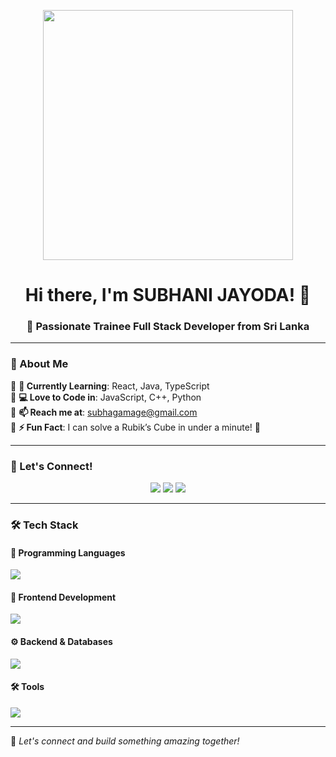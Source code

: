 <!-- Banner -->
<p align="center">
  <img src="https://media.giphy.com/media/QTfX9Ejfra3ZmNxh6B/giphy.gif" width="400px">
</p>

<h1 align="center">Hi there, I'm SUBHANI JAYODA! 👋</h1>
<h3 align="center">🚀 Passionate Trainee Full Stack Developer from Sri Lanka</h3>

---

### 🎯 About Me  
🔹 **🌱 Currently Learning**: React, Java, TypeScript  
🔹 **💻 Love to Code in**: JavaScript, C++, Python  
🔹 **📫 Reach me at**: [subhagamage@gmail.com](mailto:subhagamage@gmail.com)  
🔹 **⚡ Fun Fact**: I can solve a Rubik’s Cube in under a minute! 🤯  

---

### 🔗 Let's Connect!  
<p align="center">
  <a href="https://github.com/Subhani-Jayoda"><img src="https://img.shields.io/badge/GitHub-181717?style=for-the-badge&logo=github&logoColor=white" /></a>
  <a href="https://www.linkedin.com/in/subhani-jayoda/"><img src="https://img.shields.io/badge/LinkedIn-0077B5?style=for-the-badge&logo=linkedin&logoColor=white" /></a>
  <a href="mailto:subhagamage@gmail.com"><img src="https://img.shields.io/badge/Gmail-D14836?style=for-the-badge&logo=gmail&logoColor=white" /></a>
</p>

---

### 🛠️ Tech Stack  

#### 🚀 Programming Languages  
<p align="left">
  <img src="https://skillicons.dev/icons?i=java,c,cpp,python,php,javascript" />
</p>

#### 🎨 Frontend Development  
<p align="left">
  <img src="https://skillicons.dev/icons?i=html,css,react,angular" />
</p>

#### ⚙️ Backend & Databases  
<p align="left">
  <img src="https://skillicons.dev/icons?i=nodejs,mysql,mongodb" />
</p>

#### 🛠️ Tools  
<p align="left">
  <img src="https://skillicons.dev/icons?i=git,github,vscode" />
</p>

---

🚀 *Let's connect and build something amazing together!*  
